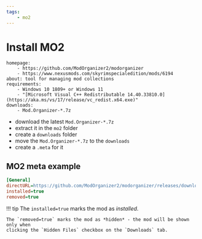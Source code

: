 ```yaml
---
tags:
    - mo2
---
```


# Install MO2

```project_info
homepage:
    - https://github.com/ModOrganizer2/modorganizer
    - https://www.nexusmods.com/skyrimspecialedition/mods/6194
about: tool for managing mod collections
requirements:
    - Windows 10 1809+ or Windows 11
    - "[Microsoft Visual C++ Redistributable 14.40.33810.0](https://aka.ms/vs/17/release/vc_redist.x64.exe)"
downloads:
    - Mod.Organizer-*.7z
```

* download the latest `Mod.Organizer-*.7z`
* extract it in the `mo2` folder
* create a `downloads` folder
* move the `Mod.Organizer-*.7z` to the `downloads`
* create a `.meta` for it

## MO2 meta example

```ini
[General]
directURL=https://github.com/ModOrganizer2/modorganizer/releases/download/v2.5.2/Mod.Organizer-2.5.2.7z
installed=true
removed=true
```

!!! tip
    The `installed=true` marks the mod as *installed*.

    The `removed=true` marks the mod as *hidden* - the mod will be shown only when
    clicking the `Hidden Files` checkbox on the `Downloads` tab.
